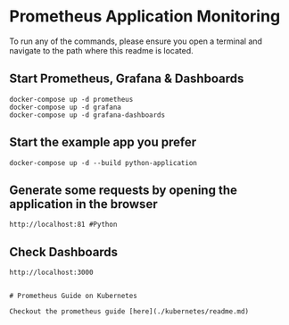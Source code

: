 # Prometheus Application Monitoring

To run any of the commands, please ensure you open a terminal and navigate to the path where this readme is located.

## Start Prometheus, Grafana & Dashboards

```
docker-compose up -d prometheus
docker-compose up -d grafana
docker-compose up -d grafana-dashboards
```


## Start the example app you prefer

```
docker-compose up -d --build python-application
```

## Generate some requests by opening the application in the browser

```
http://localhost:81 #Python
```

## Check Dashboards
```
http://localhost:3000


# Prometheus Guide on Kubernetes

Checkout the prometheus guide [here](./kubernetes/readme.md)